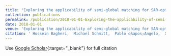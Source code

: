 ```yaml
---
title: "Exploring the applicability of semi-global matching for SAR-optical stereogrammetry of urban scenes"
collection: publications
permalink: /publication/2018-01-01-Exploring-the-applicability-of-semi-global-matching-for-SAR-optical-stereogrammetry-of-urban-scenes
date: 2018-01-01
venue: 'Exploring the applicability of semi-global matching for SAR-optical stereogrammetry of urban scenes'
citation: ' Hossein Bagheri,  Michael Schmitt,  Pablo d&apos;Angelo,  Xiao Zhu, &quot;Exploring the applicability of semi-global matching for SAR-optical stereogrammetry of urban scenes.&quot; Exploring the applicability of semi-global matching for SAR-optical stereogrammetry of urban scenes, 2018.'
---
```

Use [Google Scholar](https://scholar.google.com/scholar?q=Exploring+the+applicability+of+semi+global+matching+for+SAR+optical+stereogrammetry+of+urban+scenes){:target="_blank"} for full citation